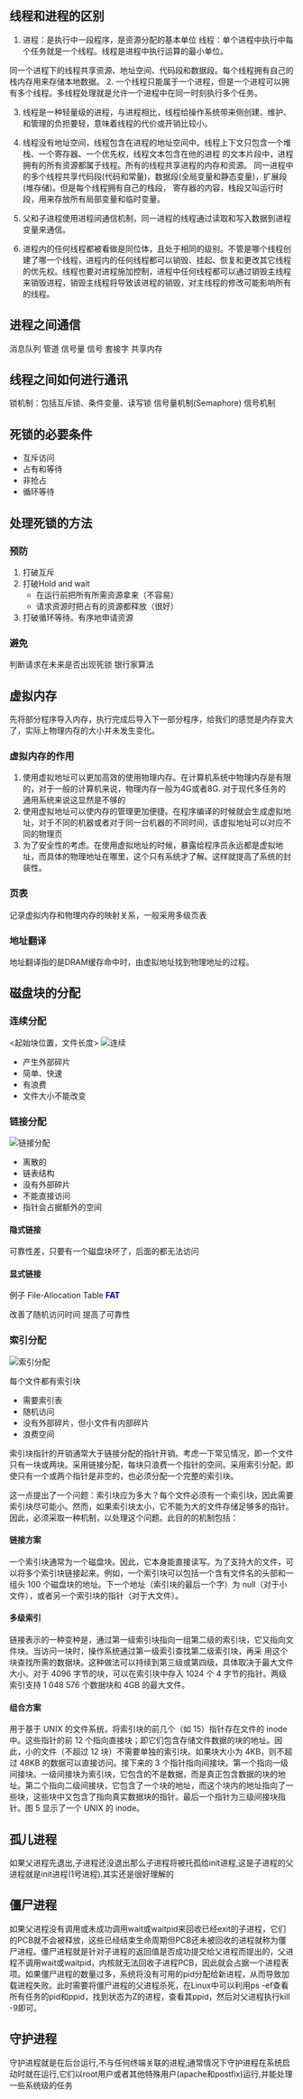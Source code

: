 ## 线程和进程的区别
1. 进程：是执行中一段程序，是资源分配的基本单位
线程：单个进程中执行中每个任务就是一个线程。线程是进程中执行运算的最小单位。

同一个进程下的线程共享资源、地址空间、代码段和数据段。每个线程拥有自己的栈内存用来存储本地数据。
2. 一个线程只能属于一个进程，但是一个进程可以拥有多个线程。多线程处理就是允许一个进程中在同一时刻执行多个任务。

3. 线程是一种轻量级的进程，与进程相比，线程给操作系统带来侧创建、维护、和管理的负担要轻，意味着线程的代价或开销比较小。

4. 线程没有地址空间，线程包含在进程的地址空间中。线程上下文只包含一个堆栈、一个寄存器、一个优先权，线程文本包含在他的进程 的文本片段中，进程拥有的所有资源都属于线程。所有的线程共享进程的内存和资源。 同一进程中的多个线程共享代码段(代码和常量)，数据段(全局变量和静态变量)，扩展段(堆存储)。但是每个线程拥有自己的栈段， 寄存器的内容，栈段又叫运行时段，用来存放所有局部变量和临时变量。

5. 父和子进程使用进程间通信机制，同一进程的线程通过读取和写入数据到进程变量来通信。

6. 进程内的任何线程都被看做是同位体，且处于相同的级别。不管是哪个线程创建了哪一个线程，进程内的任何线程都可以销毁、挂起、恢复和更改其它线程的优先权。线程也要对进程施加控制，进程中任何线程都可以通过销毁主线程来销毁进程，销毁主线程将导致该进程的销毁，对主线程的修改可能影响所有的线程。



## 进程之间通信
消息队列
管道
信号量
信号
套接字
共享内存

## 线程之间如何进行通讯
锁机制：包括互斥锁、条件变量、读写锁
信号量机制(Semaphore)
信号机制


## 死锁的必要条件
* 互斥访问
* 占有和等待
* 非抢占
* 循环等待

## 处理死锁的方法
### 预防
1. 打破互斥
2. 打破Hold and wait
    * 在运行前把所有所需资源拿来（不容易）
    * 请求资源时把占有的资源都释放（很好）
3. 打破循环等待。有序地申请资源

### 避免
判断请求在未来是否出现死锁
银行家算法

## 虚拟内存
先将部分程序导入内存，执行完成后导入下一部分程序，给我们的感觉是内存变大了，实际上物理内存的大小并未发生变化。
### 虚拟内存的作用
1. 使用虚拟地址可以更加高效的使用物理内存。在计算机系统中物理内存是有限的，对于一般的计算机来说，物理内存一般为4G或者8G. 对于现代多任务的通用系统来说这显然是不够的
2. 使用虚拟地址可以使内存的管理更加便捷。在程序编译的时候就会生成虚拟地址，对于不同的机器或者对于同一台机器的不同时间，该虚拟地址可以对应不同的物理页
3. 为了安全性的考虑。在使用虚拟地址的时候，暴露给程序员永远都是虚拟地址，而具体的物理地址在哪里，这个只有系统才了解。这样就提高了系统的封装性。

### 页表
记录虚拟内存和物理内存的映射关系，一般采用多级页表

### 地址翻译
地址翻译指的是DRAM缓存命中时，由虚拟地址找到物理地址的过程。

## 磁盘块的分配

### 连续分配
\<起始块位置，文件长度\>
![连续](images/连续分配.gif)
- 产生外部碎片
- 简单、快速
- 有浪费
- 文件大小不能改变

### 链接分配
![链接分配](images/链接分配.gif)

- 离散的
- 链表结构
- 没有外部碎片
- 不能直接访问
- 指针会占据额外的空间
#### 隐式链接
可靠性差，只要有一个磁盘块坏了，后面的都无法访问
#### 显式链接
例子
File-Allocation Table **<font color=darkblue>FAT</font>**

改善了随机访问时间
提高了可靠性


### 索引分配
![索引分配](images/索引分配.gif)

每个文件都有索引块
* 需要索引表
* 随机访问
* 没有外部碎片，但小文件有内部碎片
* 浪费空间

索引块指针的开销通常大于链接分配的指针开销。考虑一下常见情况，即一个文件只有一块或两块。采用链接分配，每块只浪费一个指针的空间。采用索引分配，即使只有一个或两个指针是非空的，也必须分配一个完整的索引块。

这一点提出了一个问题：索引块应为多大？每个文件必须有一个索引块，因此需要索引块尽可能小。然而，如果索引块太小，它不能为大的文件存储足够多的指针。因此，必须采取一种机制，以处理这个问题。此目的的机制包括：
#### 链接方案
一个索引块通常为一个磁盘块。因此，它本身能直接读写。为了支持大的文件，可以将多个索引块链接起来。例如，一个索引块可以包括一个含有文件名的头部和一组头 100 个磁盘块的地址。下一个地址（索引块的最后一个字）为 null（对于小文件），或者另一个索引块的指针（对于大文件）。
#### 多级索引
链接表示的一种变种是，通过第一级索引块指向一组第二级的索引块，它又指向文件块。当访问一块时，操作系统通过第一级索引查找第二级索引块，再采 用这个块查找所需的数据块。这种做法可以持续到第三级或第四级，具体取决于最大文件大小。对于 4096 字节的块，可以在索引块中存入 1024 个 4 字节的指针。两级索引支持 1 048 576 个数据块和 4GB 的最大文件。
#### 组合方案
用于基于 UNIX 的文件系统，将索引块的前几个（如 15）指针存在文件的 inode 中。这些指针的前 12 个指向直接块；即它们包含存储文件数据的块的地址。因此，小的文件（不超过 12 块）不需要单独的索引块。如果块大小为 4KB，则不超过 48KB 的数据可以直接访问。接下来的 3 个指针指向间接块。第一个指向一级间接块。一级间接块为索引块，它包含的不是数据，而是真正包含数据的块的地址。第二个指向二级间接块，它包含了一个块的地址，而这个块内的地址指向了一些块，这些块中又包含了指向真实数据块的指针。最后一个指针为三级间接块指针。图 5 显示了一个 UNIX 的 inode。

## 孤儿进程
如果父进程先退出,子进程还没退出那么子进程将被托孤给init进程,这是子进程的父进程就是init进程(1号进程).其实还是很好理解的

## 僵尸进程
如果父进程没有调用或未成功调用wait或waitpid来回收已经exit的子进程，它们的PCB就不会被释放，这些已经结束生命周期但PCB还未被回收的进程就称为僵尸进程。僵尸进程就是针对子进程的返回值是否成功提交给父进程而提出的，父进程不调用wait或waitpid，内核就无法回收子进程PCB，因此就会占据一个进程表项。如果僵尸进程的数量过多，系统将没有可用的pid分配给新进程，从而导致加载进程失败。此时需要将僵尸进程的父进程杀死，在Linux中可以利用ps -ef查看所有任务的pid和ppid，找到状态为Z的进程，查看其ppid，然后对父进程执行kill -9即可。

## 守护进程
守护进程就是在后台运行,不与任何终端关联的进程,通常情况下守护进程在系统启动时就在运行,它们以root用户或者其他特殊用户(apache和postfix)运行,并能处理一些系统级的任务